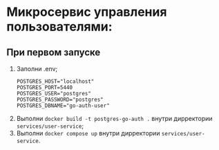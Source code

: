 # Микросервис управления пользователями:

## При первом запуске

1. Заполни .env;
    ```
    POSTGRES_HOST="localhost"
    POSTGRES_PORT=5440
    POSTGRES_USER="postgres"
    POSTGRES_PASSWORD="postgres"
    POSTGRES_DBNAME="go-auth-user"
    ``` 
2. Выполни `docker build -t postgres-go-auth .` внутри дирректории `services/user-service`;
3. Выполни `docker compose up` внутри дирректории `services/user-service`.
